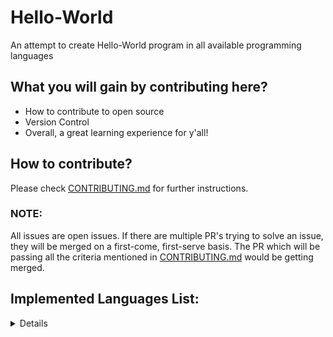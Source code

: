 # Hello-World
An attempt to create Hello-World program in all available programming languages

## What you will gain by contributing here?

- How to contribute to open source
- Version Control
- Overall, a great learning experience for y'all!

## How to contribute?

Please check [CONTRIBUTING.md](./CONTRIBUTING.md) for further instructions.

### NOTE:

All issues are open issues. If there are multiple PR's trying to solve an issue, they will be merged on a first-come, first-serve basis. The PR which will be passing all the criteria mentioned in [CONTRIBUTING.md](./CONTRIBUTING.md) would be getting merged.

## Implemented Languages List:
<details>
- [Assembly](https://github.com/rustiever/Hello-World/blob/main/hello_world.asm)
- [Bash](https://github.com/rustiever/Hello-World/blob/main/hello_world.sh)
- [Brainfuck](https://gist.github.com/roachhd/dce54bec8ba55fb17d3a)
- [C](https://github.com/rustiever/Hello-World/blob/main/hello_world.c)
- [C++](https://github.com/rustiever/Hello-World/blob/main/hello_world.cpp)
- [C#](https://github.com/rustiever/Hello-World/blob/main/hello_world.cs)
- [Clojure](https://github.com/rustiever/Hello-World/blob/main/hello_world.clj)
- [Dart](https://github.com/rustiever/Hello-World/blob/main/hello_world.dart)
- [Fortran](https://github.com/rustiever/Hello-World/blob/main/hello_world.f)
- [Go](https://github.com/rustiever/Hello-World/blob/main/hello_world.go)
- [J#](https://github.com/rustiever/Hello-World/blob/main/hello_world.jsl)
- [Java](https://github.com/rustiever/Hello-World/blob/main/hello_world.java)
- [JavaScript](https://github.com/rustiever/Hello-World/blob/main/hello_world.js)
- [Julia](https://github.com/rustiever/Hello-World/blob/main/hello_world.jl)
- [Kotlin](https://github.com/rustiever/Hello-World/blob/main/hello_world.kt)
- [PHP](https://github.com/rustiever/Hello-World/blob/main/hello_world.php)
- [Python](https://github.com/rustiever/Hello-World/blob/main/hello_world.py)
- [R](https://github.com/rustiever/Hello-World/blob/main/hello_world.R) 
- [Rust](https://github.com/rustiever/Hello-World/blob/main/hello_world.rs)
- [Swift](https://github.com/rustiever/Hello-World/blob/main/hello_world.swift)
- [Typescript](https://github.com/rustiever/Hello-World/blob/main/hello_world.ts)
- [Vlang](https://github.com/vlang/v/blob/master/doc/docs.md)
</details>
